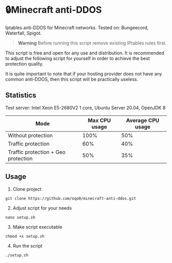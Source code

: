 # 🔒Minecraft anti-DDOS

Iptables anti-DDOS for Minecraft networks.
Tested on: Bungeecord, Waterfall, Spigot.

> **Warning**
> Before running this script remove existing IPtables rules first. 

This script is free and open for any use and distribution. It is recommended to adjust the following script for yourself in order to achieve the best protection quality.

It is quite important to note that if your hosting provider does not have any common anti-DDOS, then this script will be practically useless.

## Statistics

Test server: Intel Xeon E5-2680V2 1 core, Ubuntu Server 20.04, OpenJDK 8

| Mode  | Max CPU usage | Average CPU usage |
| ------------- | ------------- | ------------- |
| Without protection | 100% | 50% |
| Traffic protection  | 60% | 40% |
| Traffic protection + Geo protection  | 50% | 35% |

## Usage

1) Clone project
```
git clone https://github.com/oqo0/minecraft-anti-ddos.git
```

2) Adjust script for your needs
```
nano setup.sh
```

3) Make script executable
```
chmod +x setup.sh
```

4) Run the script
```
./setup.sh
```